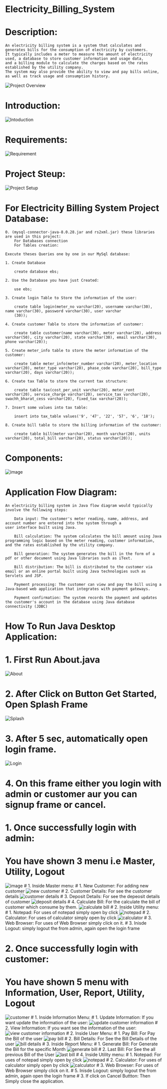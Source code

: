 # Electricity_Billing_System

# Description:
    An electricity billing system is a system that calculates and generates bills for the consumption of electricity by customers.
    It typically includes a meter to measure the amount of electricity used, a database to store customer information and usage data,
    and a billing module to calculate the charges based on the rates established by the utility company.
    The system may also provide the ability to view and pay bills online, as well as track usage and consumption history.

![Project Overview](https://user-images.githubusercontent.com/49556058/213899672-7d83a298-28b1-4706-80ea-9625eb00f888.png)

# Introduction: 
![Intoduction](https://user-images.githubusercontent.com/49556058/213899508-ec46ddc5-50f5-406d-83bc-4bc2fdebec10.png)


# Requirements: 
![Requirement](https://user-images.githubusercontent.com/49556058/213899745-3a82665d-e6e0-492e-a90e-40b1b0f040a7.png)



# Project Steup: 
![Project Setup](https://user-images.githubusercontent.com/49556058/213899784-514c4ea9-52f9-4182-9744-26be3d08e62c.png)

# For Electricity Billing System Project Database:

    0. (mysql-connector-java-8.0.28.jar and rs2xml.jar) these libraries are used in this project:
        For Databases connection
        For Tables creation:

    Execute theses Queries one by one in our MySql database:

    1. Create Database

        create database ebs;

    2. Use the Database you have just Created:

        use ebs;

    3. Create login Table to Store the information of the user:

        create table login(meter_no varchar(20), username varchar(30), name varchar(30), password varchar(30), user varchar
        (30));

    4. Create customer Table to store the information of customer:

        create table customer(name varchar(30), meter varchar(20), address varchar(50), city varchar(20), state varchar(30), email varchar(30), phone varchar(20));

    5. Create meter_info table to store the meter information of the customer:

        create table meter_info(meter_number varchar(20), meter_location varchar(20), meter_type varchar(20), phase_code varchar(20), bill_type varchar(20), days varchar(20));

    6. Create tax Table to store the current tax structure:

        create table tax(cost_per_unit varchar(20), meter_rent varchar(20), service_charge varchar(20), service_tax varchar(20), swachh_bharat_cess varchar(20), fixed_tax varchar(20));

    7. Insert some values into tax table:

        insert into tax_table values('9', '47', '22', '57', '6', '18');

    8. Create bill table to store the billing information of the customer:

        create table bill(meter varchar(20), month varchar(20), units varchar(20), total_bill varchar(20), status varchar(20));
    
    
# Components:
![image](https://user-images.githubusercontent.com/49556058/213899819-53ccdd06-5502-44dd-86fa-d7c3806e0cd1.png)


# Application Flow Diagram:

    An electricity billing system in Java flow diagram would typically involve the following steps:

        Data input: The customer's meter reading, name, address, and account number are entered into the system through a
    user interface built using Java.

        Bill calculation: The system calculates the bill amount using Java programming logic based on the meter reading, customer information, and the rates established by the utility company.

        Bill generation: The system generates the bill in the form of a pdf or other document using Java libraries such as iText.

        Bill distribution: The bill is distributed to the customer via email or an online portal built using Java technologies such as Servlets and JSP.

        Payment processing: The customer can view and pay the bill using a Java-based web application that integrates with payment gateways.

        Payment confirmation: The system records the payment and updates the customer's account in the database using Java database connectivity (JDBC)



# How To Run Java Desktop Application: 

  # 1. First Run About.java
   ![About](https://user-images.githubusercontent.com/49556058/213900108-d12082b9-51fb-4cc9-9772-484ac269c9ca.png)

  # 2. After Click on Button Get Started, Open Splash Frame
   ![Splash](https://user-images.githubusercontent.com/49556058/213900112-3deecf5a-47c0-4dd7-8ddf-391a7b994d5a.png)

  # 3. After 5 sec, automatically open login frame.
   ![Login](https://user-images.githubusercontent.com/49556058/213900121-a3c52fda-4dff-4ae8-bec6-a32c13c684cd.png)

  # 4. On this frame either you login with admin or customer aur you can signup frame or cancel.
   # 1. Once successfully login with admin:
   # You have shown 3 menu i.e Master, Utility, Logout
   ![image](https://user-images.githubusercontent.com/49556058/213900149-3f548026-fc52-42d2-a4f9-917df2379275.png)
    # 1. Inside Master menu:
        # 1. New Customer: For adding new customer
        ![new customer](https://user-images.githubusercontent.com/49556058/213900173-8c5ab6aa-6a75-48c7-87a7-ab1bb44bd3b8.png)
        # 2. Customer Details: For see the customer details
        ![customer details](https://user-images.githubusercontent.com/49556058/213900186-0a8b54dc-972c-477f-b9af-426eeb3f359a.png)
        # 3. Deposit Details: For see the depeosit details of customer
        ![deposit details](https://user-images.githubusercontent.com/49556058/213900199-9b7d1437-b7a3-4d7c-aa17-ac3e07cd965f.png)
        # 4. Calculate Bill: For the calculate the bill of customer which consume by them.
        ![calculate bill](https://user-images.githubusercontent.com/49556058/213900215-298485c0-e0d1-4cd8-a840-862f3ed08400.png)
        # 2. Inside Utility menu:
          # 1. Notepad: For uses of notepad simply open by click
            ![notepad](https://user-images.githubusercontent.com/49556058/213900239-f789471f-c865-4ad5-be1c-d039e382c408.png)
          # 2. Calculator: For uses of calculator simply open by click
            ![calculator](https://user-images.githubusercontent.com/49556058/213900247-f39483a2-9e97-4494-ae46-6399fd86f353.png)
          # 3. Web Browser: For uses of Web Browser simply click on it.
        # 3. Inisde Logout: simply logout the from admin, again open the login frame
      
   # 2. Once successfully login with customer:
   # You have shown 5 menu with Information, User, Report, Utility, Logout
   ![customer](https://user-images.githubusercontent.com/49556058/213900430-922b755a-0be3-4237-9278-ee58a42c442d.png)
        # 1. Inside Information Menu:
          # 1. Update Information: If you want update the information of the user:
            ![update customer information](https://user-images.githubusercontent.com/49556058/213900581-d525a445-9843-4dbc-8a5a-62479eb79a25.png)
          # 2. View Information: If you want see the information of the user:
            ![view customer information](https://user-images.githubusercontent.com/49556058/213900612-4cb89c1c-2408-4409-8709-2c85922e4b26.png)
        # 2. Inside User Menu:
          # 1. Pay Bill: For Pay the Bill of the user
            ![pay bill](https://user-images.githubusercontent.com/49556058/213900659-6fe62c43-61ff-436d-93f0-395625c82f5b.png)
          # 2. Bill Details: For See the Bill Details of the user
            ![bill details](https://user-images.githubusercontent.com/49556058/213900683-e9585a48-59aa-496c-ac84-d01c748075dd.png)
        # 3. Inside Report Menu:
          # 1. Generate Bill: For Generate the Bill for the specific Month
            ![generate bill](https://user-images.githubusercontent.com/49556058/213900733-21a4cb6d-8fe4-42b7-a8ea-9ae3f153880d.png)
          # 2. Last Bill: For See the all previous Bill of the User
            ![last bill](https://user-images.githubusercontent.com/49556058/213900815-4cfcf6e5-c16a-46cb-b09b-307fee863054.png)
        # 4. Inside Utility menu:
          # 1. Notepad: For uses of notepad simply open by click
            ![notepad](https://user-images.githubusercontent.com/49556058/213900239-f789471f-c865-4ad5-be1c-d039e382c408.png)
          # 2. Calculator: For uses of calculator simply open by click
            ![calculator](https://user-images.githubusercontent.com/49556058/213900247-f39483a2-9e97-4494-ae46-6399fd86f353.png)
          # 3. Web Browser: For uses of Web Browser simply click on it.
        # 5. Inisde Logout: simply logout the from admin, again open the login frame
    # 3. If click on Cancel Buttton: 
      Then Simply close the application.

